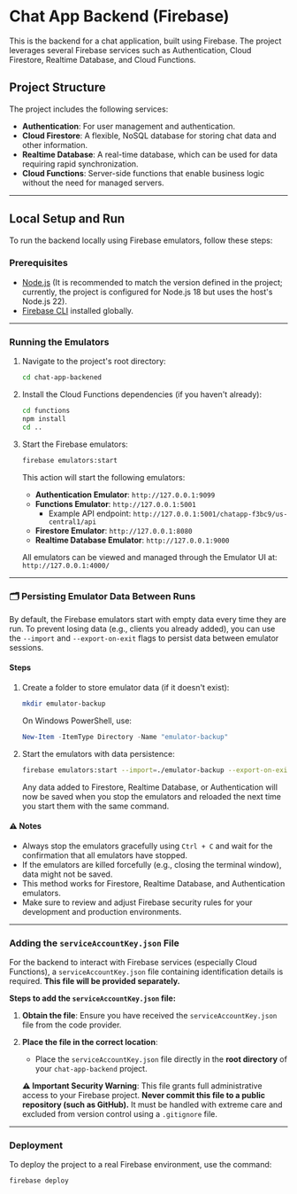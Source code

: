 # Chat App Backend (Firebase)

This is the backend for a chat application, built using Firebase. The project leverages several Firebase services such as Authentication, Cloud Firestore, Realtime Database, and Cloud Functions.

## Project Structure

The project includes the following services:

*   **Authentication**: For user management and authentication.
*   **Cloud Firestore**: A flexible, NoSQL database for storing chat data and other information.
*   **Realtime Database**: A real-time database, which can be used for data requiring rapid synchronization.
*   **Cloud Functions**: Server-side functions that enable business logic without the need for managed servers.

---

## Local Setup and Run

To run the backend locally using Firebase emulators, follow these steps:

### Prerequisites

*   [Node.js](https://nodejs.org/) (It is recommended to match the version defined in the project; currently, the project is configured for Node.js 18 but uses the host's Node.js 22).
*   [Firebase CLI](https://firebase.google.com/docs/cli) installed globally.

---

### Running the Emulators

1.  Navigate to the project's root directory:

    ```bash
    cd chat-app-backened
    ```

2.  Install the Cloud Functions dependencies (if you haven't already):

    ```bash
    cd functions
    npm install
    cd ..
    ```

3.  Start the Firebase emulators:

    ```bash
    firebase emulators:start
    ```

    This action will start the following emulators:

    *   **Authentication Emulator**: `http://127.0.0.1:9099`
    *   **Functions Emulator**: `http://127.0.0.1:5001`
        *   Example API endpoint: `http://127.0.0.1:5001/chatapp-f3bc9/us-central1/api`
    *   **Firestore Emulator**: `http://127.0.0.1:8080`
    *   **Realtime Database Emulator**: `http://127.0.0.1:9000`

    All emulators can be viewed and managed through the Emulator UI at: `http://127.0.0.1:4000/`

---

### 🗂️ Persisting Emulator Data Between Runs

By default, the Firebase emulators start with empty data every time they are run. To prevent losing data (e.g., clients you already added), you can use the `--import` and `--export-on-exit` flags to persist data between emulator sessions.

#### Steps

1.  Create a folder to store emulator data (if it doesn't exist):

    ```bash
    mkdir emulator-backup
    ```

    On Windows PowerShell, use:

    ```powershell
    New-Item -ItemType Directory -Name "emulator-backup"
    ```

2.  Start the emulators with data persistence:

    ```bash
    firebase emulators:start --import=./emulator-backup --export-on-exit
    ```

    Any data added to Firestore, Realtime Database, or Authentication will now be saved when you stop the emulators and reloaded the next time you start them with the same command.

#### ⚠️ Notes

*   Always stop the emulators gracefully using `Ctrl + C` and wait for the confirmation that all emulators have stopped.
*   If the emulators are killed forcefully (e.g., closing the terminal window), data might not be saved.
*   This method works for Firestore, Realtime Database, and Authentication emulators.
*   Make sure to review and adjust Firebase security rules for your development and production environments.

---

### Adding the `serviceAccountKey.json` File

For the backend to interact with Firebase services (especially Cloud Functions), a `serviceAccountKey.json` file containing identification details is required. **This file will be provided separately.**

**Steps to add the `serviceAccountKey.json` file:**

1.  **Obtain the file**: Ensure you have received the `serviceAccountKey.json` file from the code provider.
2.  **Place the file in the correct location**:
    *   Place the `serviceAccountKey.json` file directly in the **root directory** of your `chat-app-backend` project.

    **⚠️ Important Security Warning**: This file grants full administrative access to your Firebase project. **Never commit this file to a public repository (such as GitHub).** It must be handled with extreme care and excluded from version control using a `.gitignore` file.

---

### Deployment

To deploy the project to a real Firebase environment, use the command:

```bash
firebase deploy
